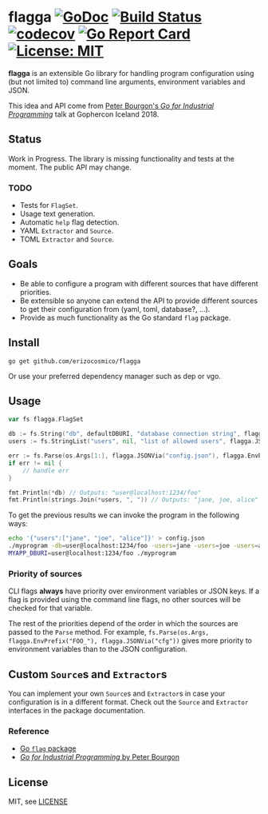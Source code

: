 # flagga [![GoDoc](https://godoc.org/github.com/erizocosmico/flagga?status.svg)](https://godoc.org/github.com/erizocosmico/flagga) [![Build Status](https://travis-ci.org/erizocosmico/flagga.svg?branch=master)](https://travis-ci.org/erizocosmico/flagga) [![codecov](https://codecov.io/gh/erizocosmico/flagga/branch/master/graph/badge.svg)](https://codecov.io/gh/erizocosmico/flagga) [![Go Report Card](https://goreportcard.com/badge/github.com/erizocosmico/flagga)](https://goreportcard.com/report/github.com/erizocosmico/flagga) [![License: MIT](https://img.shields.io/badge/License-MIT-yellow.svg)](https://opensource.org/licenses/MIT)

**flagga** is an extensible Go library for handling program configuration using (but not limited to) command line arguments, environment variables and JSON.

This idea and API come from [Peter Bourgon's *Go for Industrial Programming*](http://peter.bourgon.org/go-for-industrial-programming/#program-configuration) talk at Gophercon Iceland 2018.

## Status

Work in Progress. The library is missing functionality and tests at the moment. The public API may change.

### TODO

- Tests for `FlagSet`.
- Usage text generation.
- Automatic `help` flag detection.
- YAML `Extractor` and `Source`.
- TOML `Extractor` and `Source`.

## Goals

- Be able to configure a program with different sources that have different priorities.
- Be extensible so anyone can extend the API to provide different sources to get their configuration from (yaml, toml, database?, ...).
- Provide as much functionality as the Go standard `flag` package.

## Install

```
go get github.com/erizocosmico/flagga
```

Or use your preferred dependency manager such as dep or vgo.

## Usage


```go
var fs flagga.FlagSet

db := fs.String("db", defaultDBURI, "database connection string", flagga.Env("DBURI"))
users := fs.StringList("users", nil, "list of allowed users", flagga.JSON("users"))

err := fs.Parse(os.Args[1:], flagga.JSONVia("config.json"), flagga.EnvPrefix("MYAPP_"))
if err != nil {
    // handle err
}

fmt.Println(*db) // Outputs: "user@localhost:1234/foo"
fmt.Println(strings.Join(*users, ", ")) // Outputs: "jane, joe, alice"
```

To get the previous results we can invoke the program in the following ways:

```bash
echo '{"users":["jane", "joe", "alice"]}' > config.json
./myprogram -db=user@localhost:1234/foo -users=jane -users=joe -users=alice
MYAPP_DBURI=user@localhost:1234/foo ./myprogram
```

### Priority of sources

CLI flags **always** have priority over environment variables or JSON keys. If a flag is provided using the command line flags, no other sources will be checked for that variable.

The rest of the priorities depend of the order in which the sources are passed to the `Parse` method. For example, `fs.Parse(os.Args, flagga.EnvPrefix("FOO_"), flagga.JSONVia("cfg"))` gives more priority to environment variables than to the JSON configuration.

## Custom `Source`s and `Extractor`s

You can implement your own `Source`s and `Extractor`s in case your configuration is in a different format. Check out the `Source` and `Extractor` interfaces in the package documentation.

### Reference

- [Go `flag` package](http://golang.org/pkg/flag)
- [*Go for Industrial Programming* by Peter Bourgon](http://peter.bourgon.org/go-for-industrial-programming/#program-configuration)

## License

MIT, see [LICENSE](/LICENSE)
